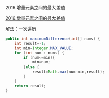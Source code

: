 2016.增量元素之间的最大差值

[2016.增量元素之间的最大差值](https://leetcode-cn.com/problems/maximum-difference-between-increasing-elements/)



解法：一次遍历

```java
public int maximumDifference(int[] nums) {
    int result=-1;
    int min=Integer.MAX_VALUE;
    for (int num : nums) {
        if (num<=min){
            min=num;
        }else {
            result=Math.max(num-min,result);
        }
    }
    return result;
}
```


